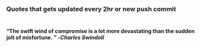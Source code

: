 ### Quotes that gets updated every 2hr or new push commit <br> <br>
#### <q>The swift wind of compromise is a lot more devastating than the sudden jolt of misfortune. </q> -<em>Charles Swindoll</em>
